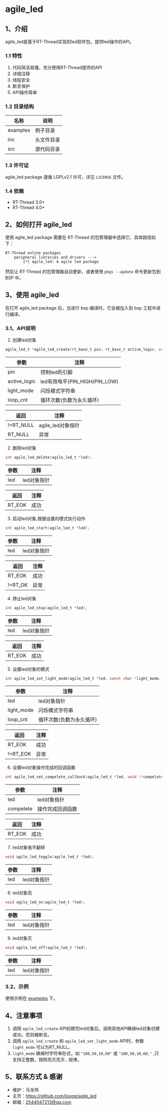 # agile_led

## 1、介绍

agile_led是基于RT-Thread实现的led软件包，提供led操作的API。

### 1.1 特性

1. 代码简洁易懂，充分使用RT-Thread提供的API
2. 详细注释
3. 线程安全
4. 断言保护
5. API操作简单

### 1.2 目录结构

| 名称 | 说明 |
| ---- | ---- |
| examples | 例子目录 |
| inc  | 头文件目录 |
| src  | 源代码目录 |

### 1.3 许可证

agile_led package 遵循 LGPLv2.1 许可，详见 `LICENSE` 文件。

### 1.4 依赖

- RT-Thread 3.0+
- RT-Thread 4.0+

## 2、如何打开 agile_led

使用 agile_led package 需要在 RT-Thread 的包管理器中选择它，具体路径如下：

```
RT-Thread online packages
    peripheral libraries and drivers --->
        [*] agile_led: A agile led package
```

然后让 RT-Thread 的包管理器自动更新，或者使用 `pkgs --update` 命令更新包到 BSP 中。

## 3、使用 agile_led

在打开 agile_led package 后，当进行 bsp 编译时，它会被加入到 bsp 工程中进行编译。

### 3.1、API说明

1. 创建led对象

```C
agile_led_t *agile_led_create(rt_base_t pin, rt_base_t active_logic, const char *light_mode, int32_t loop_cnt);
```

|参数|注释|
|----|----|
|pin|控制led的引脚|
|active_logic|led有效电平(PIN_HIGH/PIN_LOW)|
|light_mode|闪烁模式字符串|
|loop_cnt|循环次数(负数为永久循环)|

|返回|注释|
|----|----|
|!=RT_NULL|agile_led对象指针|
|RT_NULL|异常|

2. 删除led对象

```C
int agile_led_delete(agile_led_t *led);
```

|参数|注释|
|----|----|
|led|led对象指针|

|返回|注释|
|----|----|
|RT_EOK|成功|

3. 启动led对象,根据设置的模式执行动作

```C
int agile_led_start(agile_led_t *led);
```

|参数|注释|
|----|----|
|led|led对象指针|

|返回|注释|
|----|----|
|RT_EOK|成功|
|!=RT_OK|异常|

4. 停止led对象

```C
int agile_led_stop(agile_led_t *led);
```

|参数|注释|
|----|----|
|led|led对象指针|

|返回|注释|
|----|----|
|RT_EOK|成功|

5. 设置led对象的模式

```C
int agile_led_set_light_mode(agile_led_t *led, const char *light_mode, int32_t loop_cnt);
```

|参数|注释|
|----|----|
|led|led对象指针|
|light_mode|闪烁模式字符串|
|loop_cnt|循环次数(负数为永久循环)|

|返回|注释|
|----|----|
|RT_EOK|成功|
|!=RT_EOK|异常|

6. 设置led对象操作完成的回调函数

```C
int agile_led_set_compelete_callback(agile_led_t *led, void (*compelete)(agile_led_t *led));
```

|参数|注释|
|----|----|
|led|led对象指针|
|compelete|操作完成回调函数|

|返回|注释|
|----|----|
|RT_EOK|成功|

7. led对象电平翻转

```C
void agile_led_toggle(agile_led_t *led);
```

|参数|注释|
|----|----|
|led|led对象指针|

8. led对象亮

```C
void agile_led_on(agile_led_t *led);
```

|参数|注释|
|----|----|
|led|led对象指针|

9. led对象灭

```C
void agile_led_off(agile_led_t *led);
```

|参数|注释|
|----|----|
|led|led对象指针|

### 3.2、示例

使用示例在 [examples](./examples) 下。

## 4、注意事项

1. 调用 `agile_led_create` API创建完led对象后，调用其他API确保led对象创建成功，否则被断言。
2. 调用 `agile_led_create` 和 `agile_led_set_light_mode` API时，参数 `light_mode` 可以为RT_NULL。
3. `light_mode` 确保时字符串形式，如 `"100,50,10,60"` 或 `"100,50,10,60,"` ,只支持正整数，按照亮灭亮灭...规律。

## 5、联系方式 & 感谢

* 维护：马龙伟
* 主页：<https://github.com/loogg/agile_led>
* 邮箱：<2544047213@qq.com>
